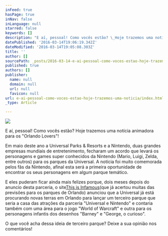 ```yaml
---
inFeed: true
hasPage: true
inNav: false
inLanguage: null
starred: false
keywords: []
description: "E aí, pessoal! Como vocês estão? \_Hoje trazemos uma notícia animadora para os \"Orlando Lovers\"!"
datePublished: '2016-03-14T19:06:19.342Z'
dateModified: '2016-03-14T19:05:08.303Z'
title: ''
author: []
sourcePath: _posts/2016-03-14-e-ai-pessoal-como-voces-estao-hoje-trazemos-uma-noticia.md
published: true
authors: []
publisher:
  name: null
  domain: null
  url: null
  favicon: null
url: e-ai-pessoal-como-voces-estao-hoje-trazemos-uma-noticia/index.html
_type: Article

---
```

![](https://the-grid-user-content.s3-us-west-2.amazonaws.com/6d39cf30-59f7-4c93-a665-cfccb8140ceb.jpg)

E aí, pessoal! Como vocês estão?  Hoje trazemos uma notícia animadora para os "Orlando Lovers"!

Em maio deste ano a Universal Parks & Resorts e a Nintendo, duas grandes empresas mundiais de entretenimento, fecharam um acordo que levará os personagens e games super conhecidos da Nintendo (Mario, Luigi, Zelda, entre outros) para os parques da Universal. A notícia foi muito comemorada pelos fãs da Nintendo, afinal esta será a primeira oportunidade de encontrar os seus personagens em algum parque temático. 

E eles puderam ficar ainda mais felizes porque, dois meses depois do anuncio desta parceria, o site[This is Infamous][0](que já acertou muitas das previsões para os parques de Orlando) anunciou que a Universal já está procurando novas terras em Orlando para lançar um terceiro parque que seria a casa das atrações da parceria "Universal e Nintendo" e contaria também com uma área para o jogo "World of Warcraft" e outra para os personagens infantis dos desenhos "Barney" e "George, o curioso". 

O que você acha dessa ideia de terceiro parque? Deixe a sua opinião nos comentários! 

[0]: http://thisisinfamous.com/universal-orlando-working-third-park-heavy-video-game-influence-exclusive/